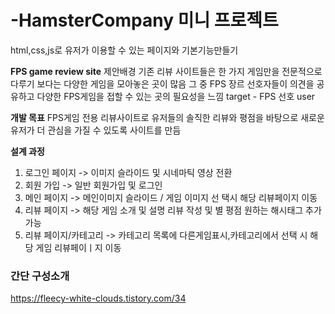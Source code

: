 # -HamsterCompany 미니 프로젝트 
html,css,js로 유저가 이용할 수 있는 페이지와 기본기능만들기

**FPS game review site**
제안배경 
기존 리뷰 사이트들은 한 가지 게임만을 전문적으로 다루기 보다는 다양한 게임을 모아놓은 곳이 많음
그 중 FPS 장르 선호자들이 의견을 공유하고 다양한 FPS게임을 접할 수 있는 곳의 필요성을 느낌 
target - FPS 선호 user

**개발 목표**
FPS게임 전용 리뷰사이트로 유저들의 솔직한 리뷰와 평점을 바탕으로 새로운 유저가 더 관심을 가질 수 있도록 사이트를 만듬

**설계 과정**
1. 로그인 페이지 -> 이미지 슬라이드 및 시네마틱 영상 전환
2. 회원 가입 -> 일반 회원가입 및 로그인
3. 메인 페이지 -> 메인이미지 슬라이드 / 게임 이미지 선 택시 해당 리뷰페이지 이동
4. 리뷰 페이지 -> 해당 게임 소개 및 설명 리뷰 작성 및 별 평점 원하는 해시태그 추가가능
5. 리뷰 페이지/카테고리 -> 카테고리 목록에 다른게임표시,카테고리에서 선택 시 해당 게임 리뷰페이ㅣ지 이동


### 간단 구성소개
https://fleecy-white-clouds.tistory.com/34
